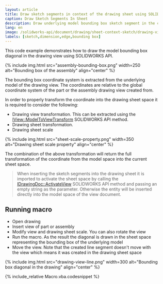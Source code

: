 ```yaml
---
layout: article
title: Draw sketch segments in context of the drawing sheet using SOLIDWORKS API
caption: Draw Sketch Segments In Sheet
description: Draw underlying model bounding box sketch segment in the context of the drawing sheet using SOLIDWORKS API
lang: en
image: /solidworks-api/document/drawing/sheet-context-sketch/drawing-view-line.png
labels: [sketch,dimension,edge,bounding box]
---
```

This code example demonstrates how to draw the model bounding box diagonal in the drawing view using SOLIDWORKS API.

{% include img.html src="assembly-bounding-box.png" width=250 alt="Bounding box of the assembly" align="center" %}

The bounding box coordinate system is extracted from the underlying model of the drawing view. The coordinates are relative to the global coordinate system of the part or the assembly drawing view created from.

In order to properly transform the coordinate into the drawing sheet space it is required to consider the following:

* Drawing view transformation. This can be extracted using the [IView::ModelToViewTransform](http://help.solidworks.com/2018/english/api/sldworksapi/solidworks.interop.sldworks~solidworks.interop.sldworks.iview~modeltoviewtransform.html) SOLIDWORKS API method.
* Drawing sheet transformation.
* Drawing sheet scale

{% include img.html src="sheet-scale-property.png" width=350 alt="Drawing sheet scale property" align="center" %}

The combination of the above transformation will return the full transformation of the coordinate from the model space into the current sheet space.

> When inserting the sketch segments into the drawing sheet it is imported to activate the sheet space by calling the [IDrawingDoc::ActivateView](http://help.solidworks.com/2018/english/api/sldworksapi/solidworks.interop.sldworks~solidworks.interop.sldworks.idrawingdoc~activateview.html) SOLIDWORKS API method and passing an empty string as the parameter. Otherwise the entity will be inserted directly into the model space of the view document.

## Running macro

* Open drawing
* Insert view of part or assembly
* Modify view and drawing sheet scale. You can also rotate the view
* Run the macro. As the result the diagonal is drawn in the sheet space representing the bounding box of the underlying model
* Move the view. Note that the created line segment doesn't move with the view which means it was created in the drawing sheet space

{% include img.html src="drawing-view-line.png" width=300 alt="Bounding box diagonal in the drawing" align="center" %}

{% include_relative Macro.vba.codesnippet %}
